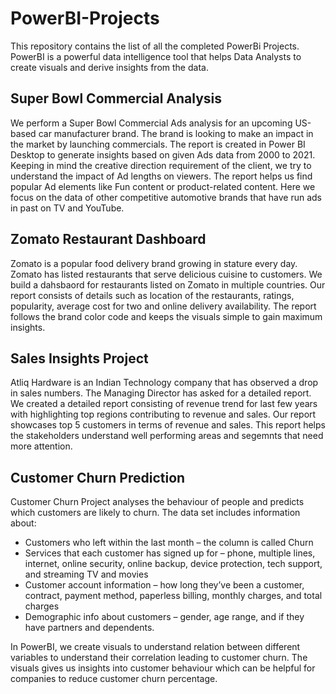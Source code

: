 # PowerBI-Projects
This repository contains the list of all the completed PowerBi Projects. PowerBI is a powerful data intelligence tool that helps Data Analysts to create visuals and derive insights from the data.

## Super Bowl Commercial Analysis
We perform a Super Bowl Commercial Ads analysis for an upcoming US-based car manufacturer brand. The brand is looking to make an impact in the market by launching commercials. The report is created in Power BI Desktop to generate insights based on given Ads data from 2000 to 2021. Keeping in mind the creative direction requirement of the client, we try to understand the impact of Ad lengths on viewers. The report helps us find popular Ad elements like Fun content or product-related content. Here we focus on the data of other competitive automotive brands that have run ads in past on TV and YouTube.

## Zomato Restaurant Dashboard
Zomato is a popular food delivery brand growing in stature every day. Zomato has listed restaurants that serve delicious cuisine to customers. We build a dahsbaord for restaurants listed on Zomato in multiple countries. Our report consists of details such as location of the restaurants, ratings, popularity, average cost for two and online delivery availability. The report follows the brand color code and keeps the visuals simple to gain maximum insights.  

## Sales Insights Project
Atliq Hardware is an Indian Technology company that has observed a drop in sales numbers. The Managing Director has asked for a detailed report. We created a detailed report consisting of revenue trend for last few years with highlighting top regions contributing to revenue and sales. Our report showcases top 5 customers in terms of revenue and sales. This report helps the stakeholders understand well performing areas and segemnts that need more attention.

## Customer Churn Prediction
Customer Churn Project analyses the behaviour of people and predicts which customers are likely to churn. The data set includes information about:
- Customers who left within the last month – the column is called Churn
- Services that each customer has signed up for – phone, multiple lines, internet, online security, online backup, device protection, tech support, and streaming TV and movies
- Customer account information – how long they’ve been a customer, contract, payment method, paperless billing, monthly charges, and total charges
- Demographic info about customers – gender, age range, and if they have partners and dependents.

In PowerBI, we create visuals to understand relation between different variables to understand their correlation leading to customer churn. The visuals gives us insights into customer behaviour which can be helpful for companies to reduce customer churn percentage.
